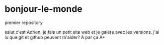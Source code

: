 # bonjour-le-monde
premier repository 

salut c'est Adrien, je fais un petit site web et je galére avec les versions. j'ai lu que git et github peuvent m'aider?
A par ça A+
